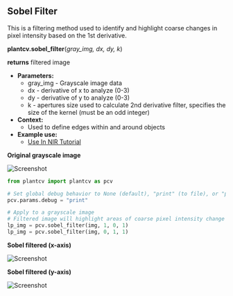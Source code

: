 ## Sobel Filter

This is a filtering method used to identify and highlight coarse changes in pixel intensity based on the 1st derivative.

**plantcv.sobel_filter**(*gray_img, dx, dy, k*)

**returns** filtered image

- **Parameters:**
    - gray_img - Grayscale image data
    - dx - derivative of x to analyze (0-3)
    - dy - derivative of y to analyze (0-3)
    - k - apertures size used to calculate 2nd derivative filter, specifies the size of the kernel (must be an odd integer)
- **Context:**
    - Used to define edges within and around objects
- **Example use:**
    - [Use In NIR Tutorial](nir_tutorial.md)

**Original grayscale image**

![Screenshot](img/documentation_images/sobel_filter/original_image.jpg)

```python
from plantcv import plantcv as pcv

# Set global debug behavior to None (default), "print" (to file), or "plot" (Jupyter Notebooks or X11)
pcv.params.debug = "print"

# Apply to a grayscale image
# Filtered image will highlight areas of coarse pixel intensity change based on 1st derivative
lp_img = pcv.sobel_filter(img, 1, 0, 1)
lp_img = pcv.sobel_filter(img, 0, 1, 1)
```

**Sobel filtered (x-axis)**

![Screenshot](img/documentation_images/sobel_filter/sobel-x.jpg)

**Sobel filtered (y-axis)**

![Screenshot](img/documentation_images/sobel_filter/sobel-y.jpg)
